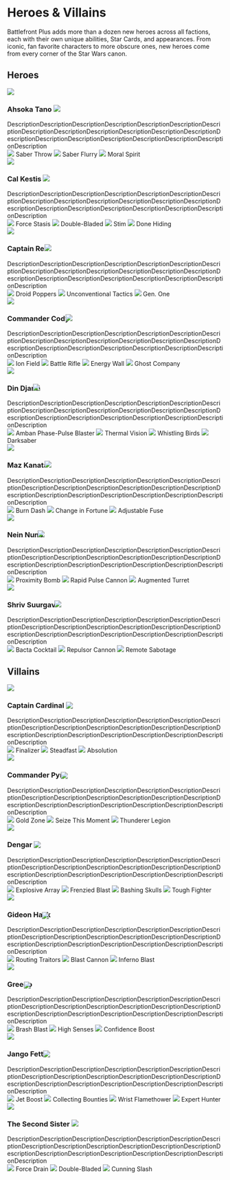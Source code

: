 # Heroes & Villains

Battlefront Plus adds more than a dozen new heroes across all factions, each with their own unique abilities, Star Cards, and appearances. From iconic, fan favorite characters to more obscure ones, new heroes come from every corner of the Star Wars canon.

## Heroes

<div class="hero">
  <img class="portrait" class="no-lb"  src="../../assets/portraits/Portait_Ahsoka.png">
  <div class="text">
    <h3>
      <strong>Ahsoka Tano</strong>
      <img class="weapon-saber" class="no-lb" src="../../assets/abilities/ahsokatano/Weapons_AhsokaLightsabers.svg">
    </h3>
    <a>DescriptionDescriptionDescriptionDescriptionDescriptionDescriptionDescriptionDescriptionDescriptionDescriptionDescriptionDescriptionDescriptionDescriptionDescriptionDescriptionDescriptionDescriptionDescriptionDescriptionDescription</a>
    <div>
    <a class="ability-item" data-text="Ahsoka throws one lightsaber forward while keeping the other to protect herself.">
      <img class="ability" class="no-lb" src="../../assets/abilities/ahsokatano/Ahsoka_SaberThrow.svg">
      <span class="ability-name">Saber Throw</span>
    </a>
    <a class="ability-item" data-text="Ahsoka closes the distance with a lunge attack.">
      <img class="ability" class="no-lb" src="../../assets/abilities/ahsokatano/Ahsoka_Flurry.svg">
      <span class="ability-name">Saber Flurry</span>
    </a>
    <a class="ability-item" data-text="Small and agile, Ahsoka sprints forward at high speeds, greatly improving her recharge times as she does so.">
      <img class="ability" class="no-lb" src="../../assets/abilities/ahsokatano/Ahsoka_CombatRush.svg">
      <span class="ability-name">Moral Spirit</span>
    </a>
    </div>
  </div>
</div>

<br style="display: block; content: ''; margin-top: 0;">

<div class="hero">
  <img class="portrait" class="no-lb"  src="../../assets/portraits/Portrait_CalKestis.png">
  <div class="text">
    <h3>
      <strong>Cal Kestis</strong>
      <img class="weapon-saber" class="no-lb" style="margin-left: -0em;" src="../../assets/abilities/calkestis/Weapons_CalLightsaber.svg">
    </h3>
    <a>DescriptionDescriptionDescriptionDescriptionDescriptionDescriptionDescriptionDescriptionDescriptionDescriptionDescriptionDescriptionDescriptionDescriptionDescriptionDescriptionDescriptionDescriptionDescriptionDescriptionDescription</a>
    <div>
    <a class="ability-item" data-text="Cal uses the Force to freeze enemies in front of him. By charging up this ability, he can extend the reach of this ability.">
      <img class="ability" class="no-lb" src="../../assets/abilities/calkestis/Cal_Freeze.svg">
      <span class="ability-name">Force Stasis</span>
    </a>
    <a class="ability-item" data-text="Cal switches forms to attack with a Double-Bladed lightsaber, increasing his stamina but reducing damage.">
      <img class="ability" class="no-lb" src="../../assets/abilities/calkestis/Cal_DoubleLightsaber.svg">
      <span class="ability-name">Double-Bladed</span>
    </a>
    <a class="ability-item" data-text="Cal injects himself with a Stim Canister, instantly replenishing a large portion of his health.">
      <img class="ability" class="no-lb" src="../../assets/abilities/calkestis/Cal_Stim.svg">
      <span class="ability-name">Stim</span>
    </a>
    <a class="ability-item" data-text="Cal recharges his abilities faster in combat. Defeating enemies will have a stronger effect than dealing damage.">
      <img class="ability" class="no-lb" src="../../assets/abilities/calkestis/Cal_KillRecharge.svg">
      <span class="ability-name">Done Hiding</span>
    </a>
    </div>
  </div>
</div>

<br style="display: block; content: ''; margin-top: 0;">

<div class="hero">
  <img class="portrait" class="no-lb"  src="../../assets/portraits/Portrait_CaptainRex.png">
  <div class="text">
    <h3>
      <strong>Captain Rex</strong>
      <img class="weapon-blaster" class="no-lb" style="margin-left: -0.75em;" src="../../assets/abilities/captainrex/Weapons_RexDC-17Dual.svg">
    </h3>
    <a>DescriptionDescriptionDescriptionDescriptionDescriptionDescriptionDescriptionDescriptionDescriptionDescriptionDescriptionDescriptionDescriptionDescriptionDescriptionDescriptionDescriptionDescriptionDescriptionDescriptionDescription</a>
    <div>
    <a class="ability-item" data-text="Rex can throw up to three EMP grenades that will explode after a short time, stunning enemies.">
      <img class="ability" class="no-lb" src="../../assets/abilities/captainrex/Rex_Grenade.svg">
      <span class="ability-name">Droid Poppers</span>
    </a>
    <a class="ability-item" data-text="While active, enemies nearby to Rex will have all forms of healing blocked. Rex will additionally have increased sprint speed.">
      <img class="ability" class="no-lb" src="../../assets/abilities/captainrex/Rex_HealBlockAura.svg">
      <span class="ability-name">Unconventional Tactics</span>
    </a>
    <a class="ability-item" data-text="Generation one armor holds up, boosting Rex's health.">
      <img class="ability" class="no-lb" src="../../assets/abilities/captainrex/Rex_Fortify.svg">
      <span class="ability-name">Gen. One</span>
    </a>
    </div>
  </div>
</div>

<br style="display: block; content: ''; margin-top: 0;">

<div class="hero">
  <img class="portrait" class="no-lb"  src="../../assets/portraits/Portait_CommanderCody.png">
  <div class="text">
    <h3>
      <strong>Commander Cody</strong>
      <img class="weapon-blaster" class="no-lb" style="margin-left: -0.75em;" src="../../assets/abilities/commandercody/Weapons_CodyDC-15A.svg">
    </h3>
    <a>DescriptionDescriptionDescriptionDescriptionDescriptionDescriptionDescriptionDescriptionDescriptionDescriptionDescriptionDescriptionDescriptionDescriptionDescriptionDescriptionDescriptionDescriptionDescriptionDescriptionDescription</a>
    <div>
    <a class="ability-item" data-text="Commander Cody activates an ion field that defuses incoming explosives and jams enemy blasters, as well as slowly damaging them over time.">
      <img class="ability" class="no-lb" src="../../assets/abilities/commandercody/Cody_DefuseDisrupt.svg">
      <span class="ability-name">Ion Field</span>
    </a>
    <a class="ability-item" data-text="Commander Cody swaps to an ion charged burst fire DC-15 for a limited time.">
      <img class="ability" class="no-lb" src="../../assets/abilities/commandercody/Cody_PierceShield.svg">
      <span class="ability-name">Battle Rifle</span>
    </a>
    <a class="ability-item" data-text="Deployable cover that is impervious to damage, but can be destroyed by attacking its central projector.">
      <img class="ability" class="no-lb" src="../../assets/abilities/commandercody/Cody_Shield.svg">
      <span class="ability-name">Energy Wall</span>
    </a>
    <a class="ability-item" data-text="Commander Cody deploys with 150 bonus health. While standing near allied Reinforcements and Heroes, he will passively regenerate lost health.">
      <img class="ability" class="no-lb" src="../../assets/abilities/commandercody/Cody_Sentinel.svg">
      <span class="ability-name">Ghost Company</span>
    </a>
    </div>
  </div>
</div>

<br style="display: block; content: ''; margin-top: 0;">

<div class="hero">
  <img class="portrait" class="no-lb"  src="../../assets/portraits/Portrait_DinDjarin.png">
  <div class="text">
    <h3>
      <strong>Din Djarin</strong>
      <img class="weapon-blaster" class="no-lb" style="margin-left: -1.3em;" src="../../assets/abilities/dindjarin/Weapons_MandoIB94.svg">
    </h3>
    <a>DescriptionDescriptionDescriptionDescriptionDescriptionDescriptionDescriptionDescriptionDescriptionDescriptionDescriptionDescriptionDescriptionDescriptionDescriptionDescriptionDescriptionDescriptionDescriptionDescriptionDescription</a>
    <div>
    <a class="ability-item" data-text="Equips a high power disruptor sniper rifle for a short time.">
      <img class="ability" class="no-lb" src="../../assets/abilities/dindjarin/Mando_AmbanSniper.svg">
      <span class="ability-name">Amban Phase-Pulse Blaster</span>
    </a>
    <a class="ability-item" data-text="Din Djarin's Helmet displays heat signatures, revealing nearby enemies.">
      <img class="ability" class="no-lb" src="../../assets/abilities/dindjarin/Mando_ThermalVision.svg">
      <span class="ability-name">Thermal Vision</span>
    </a>
    <a class="ability-item" data-text="Din Djarin fires a salvo of guided munitions that seek out nearby enemies.">
      <img class="ability" class="no-lb" src="../../assets/abilities/dindjarin/Mando_WhistlingBirds.svg">
      <span class="ability-name">Whistling Birds</span>
    </a>
    <a class="ability-item" data-text="When performing a melee attack, he will strike down nearby enemies with the Darksaber.">
      <img class="ability" class="no-lb" src="../../assets/abilities/dindjarin/Mando_Darksaber.svg">
      <span class="ability-name">Darksaber</span>
    </a>
    </div>
  </div>
</div>

<br style="display: block; content: ''; margin-top: 0;">

<div class="hero">
  <img class="portrait" class="no-lb"  src="../../assets/portraits/Portrait_MazKanata.png">
  <div class="text">
    <h3>
      <strong>Maz Kanata</strong>
      <img class="weapon-blaster" class="no-lb" style="margin-left: -0.7em;" src="../../assets/abilities/mazkanata/Weapons_MazKanataDH-17R.svg">
    </h3>
    <a>DescriptionDescriptionDescriptionDescriptionDescriptionDescriptionDescriptionDescriptionDescriptionDescriptionDescriptionDescriptionDescriptionDescriptionDescriptionDescriptionDescriptionDescriptionDescriptionDescriptionDescription</a>
    <div>
    <a class="ability-item" data-text="Maz creates an extra volatile reaction to dash forward with her jetpack, causing burn damage to nearby enemies while it is active.">
      <img class="ability" class="no-lb" src="../../assets/abilities/mazkanata/MazKanata_BurnDash.svg">
      <span class="ability-name">Burn Dash</span>
    </a>
    <a class="ability-item" data-text="Enemies dealing damage to Maz will recieve a small amount of damage in return.">
      <img class="ability" class="no-lb" src="../../assets/abilities/mazkanata/MazKanata_Reflect.svg">
      <span class="ability-name">Change in Fortune</span>
    </a>
    <a class="ability-item" data-text="Maz equips an MPL-57 grenade launcher that will increase the projectile's fuse time, blast, and launch speed when the trigger is held.">
      <img class="ability" class="no-lb" src="../../assets/abilities/mazkanata/MazKanata_MPL.svg">
      <span class="ability-name">Adjustable Fuse</span>
    </a>
    </div>
  </div>
</div>

<br style="display: block; content: ''; margin-top: 0;">

<div class="hero">
  <img class="portrait" class="no-lb"  src="../../assets/portraits/Portrait_NienNunb.png">
  <div class="text">
    <h3>
      <strong>Nein Nunb</strong>
      <img class="weapon-blaster" class="no-lb" style="margin-left: -1em;" src="../../assets/abilities/niennunb/Weapons_NienNunbDH-17.svg">
    </h3>
    <a>DescriptionDescriptionDescriptionDescriptionDescriptionDescriptionDescriptionDescriptionDescriptionDescriptionDescriptionDescriptionDescriptionDescriptionDescriptionDescriptionDescriptionDescriptionDescriptionDescriptionDescription</a>
    <div>
    <a class="ability-item" data-text="Nien Nunb deploys a Detonite Charge, wired to blow when enemies enter its proximity.">
      <img class="ability" class="no-lb" src="../../assets/abilities/niennunb/NienNunb_ProximityBomb.svg">
      <span class="ability-name">Proximity Bomb</span>
    </a>
    <a class="ability-item" data-text="Switch to a modified DLT-20A Pulse Cannon configured for fast charging and high damage.">
      <img class="ability" class="no-lb" src="../../assets/abilities/niennunb/NienNunb_PulseCannon.svg">
      <span class="ability-name">Rapid Pulse Cannon</span>
    </a>
    <a class="ability-item" data-text="Deploy a blaster turret fitted with upgraded sensors for quicker lock-on time.">
      <img class="ability" class="no-lb" src="../../assets/abilities/niennunb/NienNunb_BlasterTurret.svg">
      <span class="ability-name">Augmented Turret</span>
    </a>
    </div>
  </div>
</div>

<br style="display: block; content: ''; margin-top: 0;">

<div class="hero">
  <img class="portrait" class="no-lb"  src="../../assets/portraits/Portrait_ShrivSuurgav.png">
  <div class="text">
    <h3>
      <strong>Shriv Suurgav</strong>
      <img class="weapon-blaster" class="no-lb" style="margin-left: -0.4em;" src="../../assets/abilities/shriv/Weapons_ShrivE-5C.svg">
    </h3>
    <a>DescriptionDescriptionDescriptionDescriptionDescriptionDescriptionDescriptionDescriptionDescriptionDescriptionDescriptionDescriptionDescriptionDescriptionDescriptionDescriptionDescriptionDescriptionDescriptionDescriptionDescription</a>
    <div>
    <a class="ability-item" data-text="Shriv throws a modified Bacta Grenade that quickly restores and boosts health to allies, meanwhile enemies are damaged and have healing temporarily blocked.">
      <img class="ability" class="no-lb" src="../../assets/abilities/shriv/Shriv_BactaCocktail.svg">
      <span class="ability-name">Bacta Cocktail</span>
    </a>
    <a class="ability-item" data-text="CA-87 retro-fitted Jawa blaster that has been further modified to produce a powerful short-range shockwave, capable of knocking enemies off their feet.">
      <img class="ability" class="no-lb" src="../../assets/abilities/shriv/Shriv_RepulsorCannon.svg">
      <span class="ability-name">Repulsor Cannon</span>
    </a>
    <a class="ability-item" data-text="Shriv equips a set of macrobinoculars. Tagging enemies will disrupt their blasters and mark them for his entire team.">
      <img class="ability" class="no-lb" src="../../assets/abilities/shriv/Shriv_ScoutBinoculars.svg">
      <span class="ability-name">Remote Sabotage</span>
    </a>
    </div>
  </div>
</div>

## Villains

<div class="hero">
  <img class="portrait" class="no-lb"  src="../../assets/portraits/Portait_CaptainCardinal.png">
  <div class="text">
    <h3>
      <strong>Captain Cardinal</strong>
      <img class="weapon-blaster" class="no-lb" style="transform: translateY(2px)" src="../../assets/abilities/captaincardinal/Weapons_CardinalF-11D.svg">
    </h3>
    <a>DescriptionDescriptionDescriptionDescriptionDescriptionDescriptionDescriptionDescriptionDescriptionDescriptionDescriptionDescriptionDescriptionDescriptionDescriptionDescriptionDescriptionDescriptionDescriptionDescriptionDescription</a>
    <div>
    <a class="ability-item" data-text="Cardinal's F-11D has increased damage and accuracy. His armor and mobility are reduced">
      <img class="ability" class="no-lb" src="../../assets/abilities/captaincardinal/Cardinal_Damage.svg">
      <span class="ability-name">Finalizer</span>
    </a>
    <a class="ability-item" data-text="Cardinal is immune to crowd control abilities, preventing him from being knocked down or stunned. Additionally, his blaster has improved cooling. His damage and mobility are reduced.">
      <img class="ability" class="no-lb" src="../../assets/abilities/captaincardinal/Cardinal_Steadfast.svg">
      <span class="ability-name">Steadfast</span>
    </a>
    <a class="ability-item" data-text="Cardinal's mobility is increased, as is the rate of fire on the F-11D. His damage and armor are reduced.">
      <img class="ability" class="no-lb" src="../../assets/abilities/captaincardinal/Cardinal_Mobility.svg">
      <span class="ability-name">Absolution</span>
    </a>
    </div>
  </div>
</div>

<br style="display: block; content: ''; margin-top: 0;">

<div class="hero">
  <img class="portrait" class="no-lb"  src="../../assets/portraits/Portrait_CommanderPyre3.png">
  <div class="text">
    <h3>
      <strong>Commander Pyre</strong>
      <img class="weapon-blaster" class="no-lb" style="margin-left: -1.05em; transform: translateY(3px)" src="../../assets/abilities/commanderpyre/Weapons_PyreF-11D.svg">
    </h3>
    <a>DescriptionDescriptionDescriptionDescriptionDescriptionDescriptionDescriptionDescriptionDescriptionDescriptionDescriptionDescriptionDescriptionDescriptionDescriptionDescriptionDescriptionDescriptionDescriptionDescriptionDescription</a>
    <div>
    <a class="ability-item" data-text="Commander Pyre plants a device that boosts the health of nearby allies.">
      <img class="ability" class="no-lb" src="../../assets/abilities/commanderpyre/Pyre_DeployBoost.svg">
      <span class="ability-name">Gold Zone</span>
    </a>
    <a class="ability-item" data-text="Commander Pyre commands nearby allies to withstand all attacks, granting those around him a very high damage reduction for a short time.">
      <img class="ability" class="no-lb" src="../../assets/abilities/commanderpyre/Pyre_Might.svg">
      <span class="ability-name">Seize This Moment</span>
    </a>
    <a class="ability-item" data-text="Commander Pyre increases his damage and passively heals nearby allies.">
      <img class="ability" class="no-lb" src="../../assets/abilities/commanderpyre/Pyre_Laxus.svg">
      <span class="ability-name">Thunderer Legion</span>
    </a>
    </div>
  </div>
</div>

<br style="display: block; content: ''; margin-top: 0;">

<div class="hero">
  <img class="portrait" class="no-lb"  src="../../assets/portraits/Portrait_Dengar.png">
  <div class="text">
    <h3>
      <strong>Dengar</strong>
      <img class="weapon-blaster" class="no-lb" style="margin-left: 0em; transform: translateY(2px)" src="../../assets/abilities/dengar/Weapons_DengarDLT-19.svg">
    </h3>
    <a>DescriptionDescriptionDescriptionDescriptionDescriptionDescriptionDescriptionDescriptionDescriptionDescriptionDescriptionDescriptionDescriptionDescriptionDescriptionDescriptionDescriptionDescriptionDescriptionDescriptionDescription</a>
    <div>
    <a class="ability-item" data-text="Dengar throws a handful of explosive devices, dealing heavy damage to anyone caught in the radius.">
      <img class="ability" class="no-lb" src="../../assets/abilities/dengar/Dengar_ExplosiveArray.svg">
      <span class="ability-name">Explosive Array</span>
    </a>
    <a class="ability-item" data-text="Dengar increases his blaster's rate of fire for a short amount of time.">
      <img class="ability" class="no-lb" src="../../assets/abilities/dengar/Dengar_FrenzyConfiguration.svg">
      <span class="ability-name">Frenzied Blast</span>
    </a>
    <a class="ability-item" data-text="Dengar raises his blaster overhead to bash an enemy into the ground.">
      <img class="ability" class="no-lb" src="../../assets/abilities/dengar/Dengar_HurricaneStrike.svg">
      <span class="ability-name">Bashing Skulls</span>
    </a>
    <a class="ability-item" data-text="Dengar has a special trait that brifly grants damage resistance upon deafeating enemies.">
      <img class="ability" class="no-lb" src="../../assets/abilities/dengar/Dengar_KillDR.svg">
      <span class="ability-name">Tough Fighter</span>
    </a>
    </div>
  </div>
</div>

<br style="display: block; content: ''; margin-top: 0;">

<div class="hero">
  <img class="portrait" class="no-lb"  src="../../assets/portraits/Portrait_Hask.png">
  <div class="text">
    <h3>
      <strong>Gideon Hask</strong>
      <img class="weapon-blaster" class="no-lb" style="margin-left: -1.5em; transform: translateY(4px)" src="../../assets/abilities/gideonhask/Weapons_HaskRK-3.svg">
    </h3>
    <a>DescriptionDescriptionDescriptionDescriptionDescriptionDescriptionDescriptionDescriptionDescriptionDescriptionDescriptionDescriptionDescriptionDescriptionDescriptionDescriptionDescriptionDescriptionDescriptionDescriptionDescription</a>
    <div>
    <a class="ability-item" data-text="Hask reveals enemies within his line of sight to his allies. When revealed, they will have all forms of healing blocked.">
      <img class="ability" class="no-lb" src="../../assets/abilities/gideonhask/Hask_DebuffEnemy.svg">
      <span class="ability-name">Routing Traitors</span>
    </a>
    <a class="ability-item" data-text="Hask leads the charge with a modified E-11 Blast Cannon, passively boosting nearby allies with dsiruption immunity.">
      <img class="ability" class="no-lb" src="../../assets/abilities/gideonhask/Hask_BuffAlly.svg">
      <span class="ability-name">Blast Cannon</span>
    </a>
    <a class="ability-item" data-text="Hask charges up a volatile power blast that ignites a small flame upon impact.">
      <img class="ability" class="no-lb" src="../../assets/abilities/gideonhask/Hask_IncendiaryRounds.svg">
      <span class="ability-name">Inferno Blast</span>
    </a>
    </div>
  </div>
</div>

<br style="display: block; content: ''; margin-top: 0;">

<div class="hero">
  <img class="portrait" class="no-lb"  src="../../assets/portraits/Portrait_Greedo.png">
  <div class="text">
    <h3>
      <strong>Greedo</strong>
      <img class="weapon-blaster" class="no-lb" style="margin-left: -1.4em; transform: translateY(4px)" src="../../assets/abilities/greedo/Weapons_GreedoDT-12.svg">
    </h3>
    <a>DescriptionDescriptionDescriptionDescriptionDescriptionDescriptionDescriptionDescriptionDescriptionDescriptionDescriptionDescriptionDescriptionDescriptionDescriptionDescriptionDescriptionDescriptionDescriptionDescriptionDescription</a>
    <div>
    <a class="ability-item" data-text="Throws a Thermal Detonator by default. While Confidence Boost is active, a Thermal Imploder is thrown instead.">
      <img class="ability" class="no-lb" src="../../assets/abilities/greedo/Greedo_Grenade.svg">
      <span class="ability-name">Brash Blast</span>
    </a>
    <a class="ability-item" data-text="Greedo boosts his senses, enabling him to detect enemies, even through walls.">
      <img class="ability" class="no-lb" src="../../assets/abilities/greedo/Greedo_HighSenses.svg">
      <span class="ability-name">High Senses</span>
    </a>
    <a class="ability-item" data-text="Greedo's DT-12 will deal increased damage, and his Brash Blast will upgrade to a Thermal Imploder and be recharged if in cooldown.">
      <img class="ability" class="no-lb" src="../../assets/abilities/greedo/Greedo_Confidence.svg">
      <span class="ability-name">Confidence Boost</span>
    </a>
    </div>
  </div>
</div>

<br style="display: block; content: ''; margin-top: 0;">

<div class="hero">
  <img class="portrait" class="no-lb"  src="../../assets/portraits/Portrait_JangoFett.png">
  <div class="text">
    <h3>
      <strong>Jango Fett</strong>
      <img class="weapon-blaster" class="no-lb" style="margin-left: -0.25em; transform: translateY(2px)" src="../../assets/abilities/jangofett/Weapons_JangoWestars.svg">
    </h3>
    <a>DescriptionDescriptionDescriptionDescriptionDescriptionDescriptionDescriptionDescriptionDescriptionDescriptionDescriptionDescriptionDescriptionDescriptionDescriptionDescriptionDescriptionDescriptionDescriptionDescriptionDescription</a>
    <div>
    <a class="ability-item" data-text="Back mounted jetpack that utilizes burst thrusters to allow Jango to jet over large distances. It is well suited for traversing obstructions and evading danger.">
      <img class="ability" class="no-lb" src="../../assets/abilities/jangofett/Jango_JumpPack.svg">
      <span class="ability-name">Jet Boost</span>
    </a>
    <a class="ability-item" data-text="When dealing damage, Jango Fett gains bonus health. Upon getting kills, he is awarded extra Battle Points.">
      <img class="ability" class="no-lb" src="../../assets/abilities/jangofett/Jango_Collecting.svg">
      <span class="ability-name">Collecting Bounties</span>
    </a>
    <a class="ability-item" data-text="Jango briefly activates the flamethrower mounted in his gauntlet, incinerating enemies in front of him.">
      <img class="ability" class="no-lb" src="../../assets/abilities/jangofett/Jango_WristFlamethrower.svg">
      <span class="ability-name">Wrist Flamethower</span>
    </a>
    <a class="ability-item" data-text="Press/hold ZOOM to fire a Saberdart that significantly weakens enemies as well as damages them over time.">
      <img class="ability" class="no-lb" src="../../assets/abilities/jangofett/Jango_PoisonDart.svg">
      <span class="ability-name">Expert Hunter</span>
    </a>
    </div>
  </div>
</div>

<br style="display: block; content: ''; margin-top: 0;">

<div class="hero">
  <img class="portrait" class="no-lb"  src="../../assets/portraits/Portrait_SecondSister.png">
  <div class="text">
    <h3>
      <strong>The Second Sister</strong>
      <img class="weapon-saber" class="no-lb" src="../../assets/abilities/secondsister/Weapons_SecondSisterLightsaber.svg">
    </h3>
    <a>DescriptionDescriptionDescriptionDescriptionDescriptionDescriptionDescriptionDescriptionDescriptionDescriptionDescriptionDescriptionDescriptionDescriptionDescriptionDescriptionDescriptionDescriptionDescriptionDescriptionDescription</a>
    <div>
    <a class="ability-item" data-text="The Second Sister saps the life force from enemies in front of her to heal herself. This effect is amplified with a higher number of victims.">
      <img class="ability" class="no-lb" src="../../assets/abilities/secondsister/SecondSister_ForceDrain.svg">
      <span class="ability-name">Force Drain</span>
    </a>
    <a class="ability-item" data-text="The Second Sister switches forms to attack with a Double-Bladed lightsaber, increasing her stamina but reducing damage.">
      <img class="ability" class="no-lb" src="../../assets/abilities/secondsister/SecondSister_DoubleLightsaber.svg">
      <span class="ability-name">Double-Bladed</span>
    </a>
    <a class="ability-item" data-text="The Second Sister lunges forward with a deadly slash that knocks enemies onto the ground.">
      <img class="ability" class="no-lb" src="../../assets/abilities/secondsister/SecondSister_Lunge.svg">
      <span class="ability-name">Cunning Slash</span>
    </a>
    </div>
  </div>
</div>